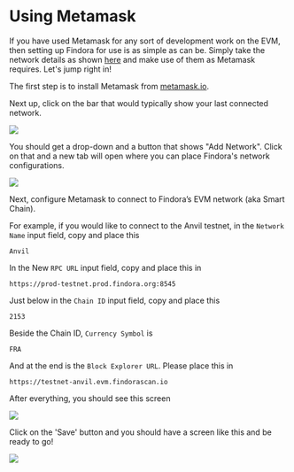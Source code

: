 # Using Metamask

If you have used Metamask for any sort of development work on the EVM, then setting up Findora for use is as simple as can be. Simply take the network details as shown [here](https://wiki.findora.org/docs/dapp/network/) and make use of them as Metamask requires. Let's jump right in!

The first step is to install Metamask from [metamask.io](https://metamask.io/).

Next up, click on the bar that would typically show your last connected network.

![](https://wiki.findora.org/img/evm/metamask.png)

You should get a drop-down and a button that shows "Add Network". Click on that and a new tab will open where you can place Findora's network configurations.

![](https://wiki.findora.org/img/evm/metamask-1.png)

Next, configure Metamask to connect to Findora’s EVM network (aka Smart Chain).

For example, if you would like to connect to the Anvil testnet, in the `Network Name` input field, copy and place this

```
Anvil
```

In the New `RPC URL` input field, copy and place this in

```
https://prod-testnet.prod.findora.org:8545
```

Just below in the `Chain ID` input field, copy and place this

```
2153
```

Beside the Chain ID, `Currency Symbol` is

```
FRA
```

And at the end is the `Block Explorer URL`. Please place this in

```
https://testnet-anvil.evm.findorascan.io
```

After everything, you should see this screen

![](https://wiki.findora.org/img/evm/anvil-3.png)

Click on the 'Save' button and you should have a screen like this and be ready to go!

![](https://wiki.findora.org/img/evm/anvil-4.png)
